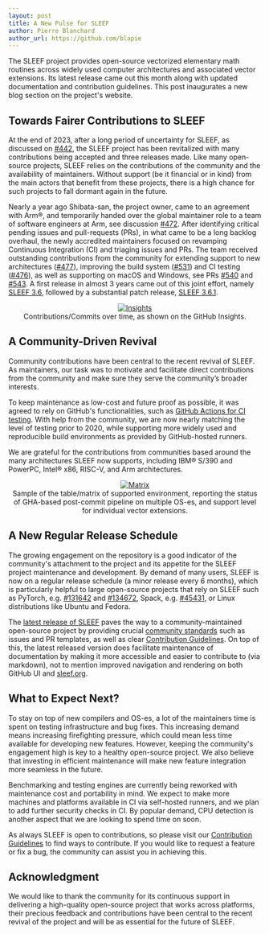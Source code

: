 ```yaml
---
layout: post
title: A New Pulse for SLEEF
author: Pierre Blanchard
author_url: https://github.com/blapie
---
```


The SLEEF project provides open-source vectorized elementary math routines
across widely used computer architectures and associated vector extensions. Its
latest release came out this month along with updated documentation and
contribution guidelines. This post inaugurates a new blog section on the
project's website.

## Towards Fairer Contributions to SLEEF

At the end of 2023, after a long period of uncertainty for SLEEF, as discussed
on [#442](https://github.com/shibatch/sleef/issues/442), the SLEEF project has
been revitalized with many contributions being accepted and three releases
made. Like many open-source projects, SLEEF relies on the contributions of the
community and the availability of maintainers. Without support (be it financial
or in kind) from the main actors that benefit from these projects, there is a
high chance for such projects to fall dormant again in the future.

Nearly a year ago Shibata-san, the project owner, came to an agreement with
Arm&reg;, and temporarily handed over the global maintainer role to a team of
software engineers at Arm, see discussion
[#472](https://github.com/shibatch/sleef/discussions/472). After identifying
critical pending issues and pull-requests (PRs), in what came to be a long
backlog overhaul, the newly accredited maintainers focused on revamping
Continuous Integration (CI) and triaging issues and PRs. The team received
outstanding contributions from the community for extending support to new
architectures ([#477](https://github.com/shibatch/sleef/pull/477)), improving
the build system ([#531](https://github.com/shibatch/sleef/pull/531)) and CI
testing ([#476](https://github.com/shibatch/sleef/pull/476)), as well as
supporting on macOS and Windows, see PRs
[#540](https://github.com/shibatch/sleef/pull/540) and
[#543](https://github.com/shibatch/sleef/pull/543). A first release in almost 3
years came out of this joint effort, namely [SLEEF
3.6](https://github.com/shibatch/sleef/releases/tag/3.6), followed by a
substantial patch release, [SLEEF
3.6.1](https://github.com/shibatch/sleef/releases/tag/3.6.1).

<p style="text-align:center;">
  <a class="nothing" href="https://github.com/shibatch/sleef/graphs/contributors">
    <img src="../../../img/insights.png" alt="Insights"/>
  </a>
  <br/>
  Contributions/Commits over time, as shown on the GitHub Insights.
</p>

## A Community-Driven Revival

Community contributions have been central to the recent revival of SLEEF. As
maintainers, our task was to motivate and facilitate direct contributions from
the community and make sure they serve the community’s broader interests.

To keep maintenance as low-cost and future proof as possible, it was agreed to
rely on GitHub's functionalities, such as [GitHub Actions for CI
testing](https://github.com/shibatch/sleef/actions). With help from the
community, we are now nearly matching the level of testing prior to 2020, while
supporting more widely used and reproducible build environments as provided by
GitHub-hosted runners.

We are grateful for the contributions from communities based around the many
architectures SLEEF now supports, including IBM&reg; S/390 and PowerPC, Intel&reg; x86,
RISC-V, and Arm architectures.

<p style="text-align:center;">
  <a class="nothing" href="../../../img/matrix.png">
    <img src="../../../img/matrix.png" alt="Matrix"/>
  </a>
  <br/>
  Sample of the table/matrix of supported environment, reporting the status of
  GHA-based post-commit pipeline on multiple OS-es, and support level for
  individual vector extensions.
</p>

## A New Regular Release Schedule

The growing engagement on the repository is a good indicator of the
community's attachment to the project and its appetite for the SLEEF project
maintenance and development. By demand of many users, SLEEF is now on a regular
release schedule (a minor release every 6 months), which is particularly
helpful to large open-source projects that rely on SLEEF such as PyTorch, e.g.
[#131642](https://github.com/pytorch/pytorch/pull/131642) and
[#134672](https://github.com/pytorch/pytorch/pull/134672),  Spack, e.g.
[#45431](https://github.com/spack/spack/pull/45431), or Linux distributions
like Ubuntu and Fedora.

The [latest release of
SLEEF](https://github.com/shibatch/sleef/releases/tag/3.7) paves the way to a
community-maintained open-source project by providing crucial [community
standards](https://github.com/shibatch/sleef/community) such as issues and PR
templates, as well as clear [Contribution Guidelines](../6-contribute/). On top
of this, the latest released version does facilitate maintenance of
documentation by making it more accessible and easier to contribute to (via
markdown), not to mention improved navigation and rendering on both GitHub UI
and [sleef.org](https://sleef.org/).

## What to Expect Next?

To stay on top of new compilers and OS-es, a lot of the maintainers time is
spent on testing infrastructure and bug fixes. This increasing demand means
increasing firefighting pressure, which could mean less time available for
developing new features. However, keeping the community's engagement high is
key to a healthy open-source project. We also believe that investing in
efficient maintenance will make new feature integration more seamless in the
future.

Benchmarking and testing engines are currently being reworked with maintenance
cost and portability in mind. We expect to make more machines and platforms
available in CI via self-hosted runners, and we plan to add further security
checks in CI. By popular demand, CPU detection is another aspect that we are
looking to spend time on soon.

As always SLEEF is open to contributions, so please visit our [Contribution
Guidelines](../6-contribute/) to find ways to contribute. If you would like to
request a feature or fix a bug, the community can assist you in achieving this.

## Acknowledgment

We would like to thank the community for its continuous support in delivering a
high-quality open-source project that works across platforms, their precious
feedback and contributions have been central to the recent revival of the
project and will be as essential for the future of SLEEF.

